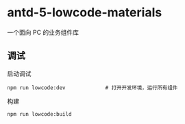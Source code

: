 # antd-5-lowcode-materials

一个面向 PC 的业务组件库

## 调试

启动调试

```
npm run lowcode:dev             # 打开开发环境，运行所有组件
```

构建

```
npm run lowcode:build
```
